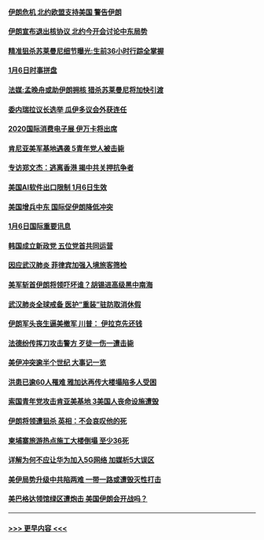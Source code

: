 #### [伊朗危机 北约欧盟支持美国 警告伊朗](../pages/prog202/a102746682.md?t=01071044) 
#### [伊朗宣布退出核协议 北约今开会讨论中东局势](../pages/prog202/a102746642.md?t=01071044) 
#### [精准狙杀苏莱曼尼细节曝光:生前36小时行踪全掌握](../pages/prog202/a102746593.md?t=01071044) 
#### [1月6日时事拼盘](../pages/prog202/a102746659.md?t=01071044) 
#### [法媒:孟晚舟或助伊朗拥核 猎杀苏莱曼尼将加快引渡](../pages/prog202/a102746573.md?t=01071044) 
#### [委内瑞拉议长选举 瓜伊多议会外获连任](../pages/prog202/a102746475.md?t=01071044) 
#### [2020国际消费电子展 伊万卡将出席](../pages/prog202/a102746471.md?t=01071044) 
#### [肯尼亚美军基地遇袭 5青年党人被击毙](../pages/prog202/a102746463.md?t=01071044) 
#### [专访郑文杰：逃离香港 揭中共关押抗争者](../pages/prog202/a102746427.md?t=01071044) 
#### [美国AI软件出口限制 1月6日生效](../pages/prog202/a102746434.md?t=01071044) 
#### [美国增兵中东 国际促伊朗降低冲突](../pages/prog202/a102746452.md?t=01071044) 
#### [1月6日国际重要讯息](../pages/prog202/a102746248.md?t=01071044) 
#### [韩国成立新政党 五位党首共同运营](../pages/prog202/a102746258.md?t=01071044) 
#### [因应武汉肺炎 菲律宾加强入境旅客筛检](../pages/prog202/a102746261.md?t=01071044) 
#### [美军斩首伊朗将领吓坏谁？胡锡进高级黑中南海](../pages/prog202/a102746247.md?t=01071044) 
#### [武汉肺炎全球戒备 医护“重装”驻防取消休假](../pages/prog202/a102746190.md?t=01071044) 
#### [伊朗军头丧生逼美撤军 川普： 伊拉克先还钱](../pages/prog202/a102746197.md?t=01071044) 
#### [法德纷传挥刀攻击警方 歹徒一伤一遭击毙](../pages/prog202/a102746160.md?t=01071044) 
#### [美伊冲突逾半个世纪 大事记一览](../pages/prog202/a102746156.md?t=01071044) 
#### [洪患已逾60人罹难 雅加达再传大楼塌陷多人受困](../pages/prog202/a102746151.md?t=01071044) 
#### [索国青年党攻击肯亚美基地 3美国人丧命设施遭毁](../pages/prog202/a102746072.md?t=01071044) 
#### [伊朗将领遭狙杀 英相：不会哀叹他的死](../pages/prog202/a102746042.md?t=01071044) 
#### [柬埔寨旅游热点施工大楼倒塌 至少36死](../pages/prog202/a102745779.md?t=01071044) 
#### [详解为何不应让华为加入5G网络 加媒析5大误区](../pages/prog202/a102745978.md?t=01071044) 
#### [美伊局势升级中共陷两难 一带一路或遭毁灭性打击](../pages/prog202/a102745931.md?t=01071044) 
#### [美巴格达领馆绿区遭炮击 美国伊朗会开战吗？](../pages/prog202/a102745892.md?t=01071044) 

----
#### [ >>> 更早内容 <<< ](../indexes/prog202-earlier.md)

